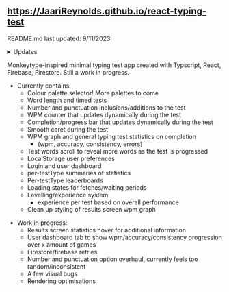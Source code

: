 https://JaariReynolds.github.io/react-typing-test
-

README.md last updated: 9/11/2023
<details>
 <summary>Updates</summary>

- v2.1.2 - added a border around test options, shifted afk and capslock indicators accordingly
- v2.1.1 - wpm graph x axis label added, y axis label moved more left, left and right graph margins equal
- v2.1.0 - removed 'spacebar' from wpm calculation - wpm now purely based on correct letters per second * 5
- v2.0.2 - reduced transition time for test letter colour change - flows better when resetting test
- v2.0.1 - fixed component opacity issue when refocusing to the test after focus was on the reset button
- v2.0.0 - authentication branch merged with master

 <br/>
 
- v1.0.0 - minimum viable product with functional typing test and results screen
</details>

Monkeytype-inspired minimal typing test app created with Typscript, React, Firebase, Firestore. Still a work in progress.

* Currently contains:
  * Colour palette selector! More palettes to come
  * Word length and timed tests
  * Number and punctuation inclusions/additions to the test
  * WPM counter that updates dynamically during the test
  * Completion/progress bar that updates dynamically during the test
  * Smooth caret during the test
  * WPM graph and general typing test statistics on completion
    * (wpm, accuracy, consistency, errors)
  * Test words scroll to reveal more words as the test is progressed
  * LocalStorage user preferences
  * Login and user dashboard 
  * per-testType summaries of statistics
  * Per-testType leaderboards
  * Loading states for fetches/waiting periods
  * Levelling/experience system
    * experience per test based on overall performance
  * Clean up styling of results screen wpm graph

- Work in progress:  
  * Results screen statistics hover for additional information
  * User dashboard tab to show wpm/accuracy/consistency progression over x amount of games 
  * Firestore/firebase retries
  * Number and punctuation option overhaul, currently feels too random/inconsistent
  * A few visual bugs 
  * Rendering optimisations
  


